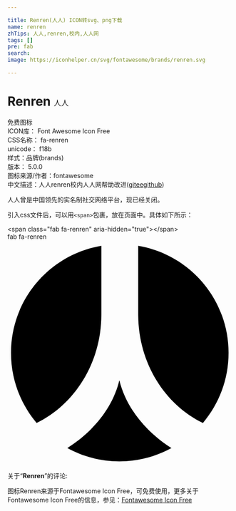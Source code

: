 ```yaml
---

title: Renren(人人) ICON转svg、png下载
name: renren
zhTips: 人人,renren,校内,人人网
tags: []
pre: fab
search: 
image: https://iconhelper.cn/svg/fontawesome/brands/renren.svg

---
```


# Renren  <small style="font-size: 60%;font-weight: 100">人人</small>


<div class="detail-page">
<p>
<span><span class="badge-success badge">免费图标</span> </span>
<br/>
<span>
ICON库：
<span class="badge-secondary badge">Font Awesome Icon Free</span> 
</span>
<br/>
<span>
CSS名称：
<span class="badge-secondary badge">fa-renren</span> 
</span>
<br/>
<span>
unicode：
<span class="badge-secondary badge">f18b</span> 
<copy-btn content='f18b' btn-title=""></copy-btn>
<copy-btn :content='String.fromCodePoint(parseInt("f18b", 16))' btn-title="复制U"></copy-btn>
</span><br/><span>样式：<span class="badge-light badge">品牌(brands)</span></span>
<br/>
<span>
版本：
<span class="badge-secondary badge">5.0.0</span> 
</span>
<br/>
<span>图标来源/作者：<span class="badge-light badge">fontawesome</span></span> 
<br/>
<span class="zh-detail">中文描述：<span class="badge-primary badge">人人</span><span class="badge-primary badge">renren</span><span class="badge-primary badge">校内</span><span class="badge-primary badge">人人网</span><span class="help-link"><span>帮助改进</span>(<a href="https://gitee.com/liuwave/icon-helper/edit/master/json/fontawesome/brands/renren.json" target="_blank" rel="noopener noreferrer">gitee</a><a href="https://github.com/liuwave/icon-helper/edit/master/json/fontawesome/brands/renren.json" target="_blank" rel="noopener noreferrer">github</a></span>)</span><br/>
</p>
</div><div class="description description alert alert-light">人人曾是中国领先的实名制社交网络平台，现已经关闭。</div>
<div class="alert alert-dark">
  <i class="fab fa-renren fa-xs"></i>
  <i class="fab fa-renren fa-sm"></i>
  <i class="fab fa-renren fa-lg"></i>
  <i class="fab fa-renren fa-2x"></i>
  <i class="fab fa-renren fa-3x"></i>
  <i class="fab fa-renren fa-5x"></i>
  <i class="fab fa-renren fa-7x"></i>
</div>
<div>
  <p>引入css文件后，可以用<code>&lt;span&gt;</code>包裹，放在页面中。具体如下所示：    
  </p>
  <div class="alert alert-primary" style="font-size: 14px">
    &lt;span class="fab fa-renren" aria-hidden="true"&gt;&lt;/span&gt;
    <copy-btn content='<span class="fab fa-renren" aria-hidden="true"></span>'></copy-btn>
  </div>
  <div class="alert alert-secondary">
    <i class="fab fa-renren"
    style="font-size: 24px"
    aria-hidden="true"></i> fab fa-renren
    <copy-btn content="fab fa-renren" btn-title="复制图标名称"></copy-btn>
  </div>
</div>
<div id="svg" class="svg-wrap">
<svg xmlns="http://www.w3.org/2000/svg" viewBox="0 0 512 512"><path d="M214 169.1c0 110.4-61 205.4-147.6 247.4C30 373.2 8 317.7 8 256.6 8 133.9 97.1 32.2 214 12.5v156.6zM255 504c-42.9 0-83.3-11-118.5-30.4C193.7 437.5 239.9 382.9 255 319c15.5 63.9 61.7 118.5 118.8 154.7C338.7 493 298.3 504 255 504zm190.6-87.5C359 374.5 298 279.6 298 169.1V12.5c116.9 19.7 206 121.4 206 244.1 0 61.1-22 116.6-58.4 159.9z"/></svg>
</div>
<detail full-name='fa-renren'></detail>
<div class="icon-detail__container">
<p>关于“<b>Renren</b>”的评论:</p>
</div>
<Vssue title="关于“Renren”的评论" />    
<div><p>图标Renren来源于Fontawesome Icon Free，可免费使用，更多关于  Fontawesome Icon Free的信息，参见：<a target="_blank" href="https://iconhelper.cn/fontawesome.html">Fontawesome Icon Free</a>
</p></div>
